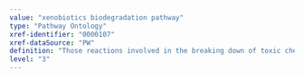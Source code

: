 ```yaml
---
value: "xenobiotics biodegradation pathway"
type: "Pathway Ontology"
xref-identifier: "0000107"
xref-dataSource: "PW"
definition: "Those reactions involved in the breaking down of toxic chemical compounds such as oil spills, solvents, pesticides and other pollutants. These chemicals are generally resistant to degradation, but microorganisms possess enzymes that are capable of breaking them down."
level: "3"
---
```

